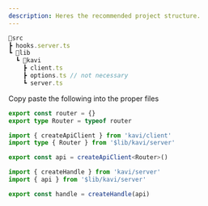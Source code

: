 ```yaml
---
description: Heres the recommended project structure.
---
```

```ts
📂src
┣ hooks.server.ts
┗ 📂lib
  ┗ 📂kavi
    ┣ client.ts
    ┣ options.ts // not necessary
    ┗ server.ts
```
Copy paste the following into the proper files
```ts file=server.ts
export const router = {}
export type Router = typeof router
```

```ts file=client.ts
import { createApiClient } from 'kavi/client'
import type { Router } from '$lib/kavi/server'

export const api = createApiClient<Router>()
```

```ts file=hooks.server.ts
import { createHandle } from 'kavi/server'
import { api } from '$lib/kavi/server'

export const handle = createHandle(api)
```